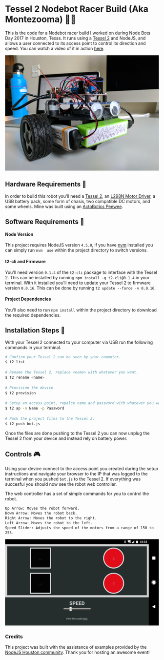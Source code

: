 # Tessel 2 Nodebot Racer Build (Aka Montezooma) 🤖🔌
This is the code for a Nodebot racer build I worked on during Node Bots Day 2017 in Houston, Texas. It runs using a [Tessel 2](https://tessel.io/) and NodeJS, and allows a user connected to its access point to control its direction and speed. You can watch a video of it in action [here](https://www.youtube.com/watch?v=JdDaeLKfwb0).

![Controls](public/assets/robot.jpg)

## Hardware Requirements :wrench:
In order to build this robot you'll need a [Tessel 2](https://tessel.io/), an [L298N Motor Driver](https://www.sparkfun.com/products/9670), a USB battery pack, some form of chasis, two compatible DC motors, and some wheels. Mine was built using an [ActoBotics Peewee](https://www.servocity.com/peewee).


## Software Requirements :floppy_disk:
#### Node Version
This project requires NodeJS version `4.5.0`, if you have [nvm](https://github.com/creationix/nvm) installed you can simply run `nvm  use` within the project directory to switch versions.

#### t2-cli and Firmware
You'll need version `0.1.4` of the `t2-cli` package to interface with the Tessel 2. This can be installed by running `npm install -g t2-cli@0.1.4` in your terminal. With it installed you'll need to update your Tessel 2 to firmware version `0.0.16`. This can be done by running `t2 update --force -v 0.0.16`.

#### Project Dependencies
You'll also need to run `npm install` within the project directory to download the required dependencies.


## Installation Steps 💽
With your Tessel 2 connected to your computer via USB run the following commands in your terminal.

```bash
# Confirm your Tessel 2 can be seen by your computer.
$ t2 list

# Rename the Tessel 2, replace <name> with whatever you want.
$ t2 rename <name>

# Provision the device.
$ t2 provision

# Setup an access point, repalce name and password with whatever you want.
$ t2 ap -n Name -p Password

# Push the project files to the Tessel 2.
$ t2 push bot.js
```

Once the files are done pushing to the Tessel 2 you can now unplug the Tessel 2 from your device and instead rely on battery power.


## Controls :video_game:
Using your device connect to the access point you created during the setup instructions and navigate your browser to the IP that was logged to the terminal when you pushed `bot.js` to the Tessel 2. If everything was succesful you should now see the robot web controller.

The web controller has a set of simple commands for you to control the robot. 

```
Up Arrow: Moves the robot forward.
Down Arrow: Moves the robot back.
Right Arrow: Moves the robot to the right.
Left Arrow: Moves the robot to the left.
Speed Slider: Adjusts the speed of the motors from a range of 150 to 255.
```

![Controls](public/assets/controls.png)

### Credits 
This project was built with the assistance of examples provided by the [NodeJS Houston community](http://www.nodejshouston.com/). Thank you for hosting an awesome event!
